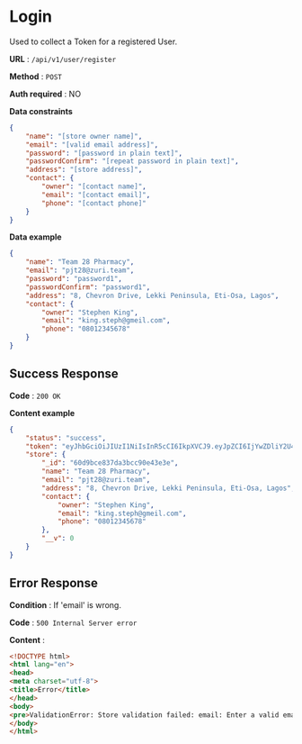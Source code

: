 # Login

Used to collect a Token for a registered User.

**URL** : `/api/v1/user/register`

**Method** : `POST`

**Auth required** : NO

**Data constraints**

```json
{
    "name": "[store owner name]",
    "email": "[valid email address]",
    "password": "[password in plain text]",
    "passwordConfirm": "[repeat password in plain text]",
    "address": "[store address]",
    "contact": {
        "owner": "[contact name]",
        "email": "[contact email]",
        "phone": "[contact phone]"
    }
}
```

**Data example**

```json
{
    "name": "Team 28 Pharmacy",
    "email": "pjt28@zuri.team",
    "password": "password1",
    "passwordConfirm": "password1",
    "address": "8, Chevron Drive, Lekki Peninsula, Eti-Osa, Lagos",
    "contact": {
        "owner": "Stephen King",
        "email": "king.steph@gmeil.com",
        "phone": "08012345678"
    }
}
```

## Success Response

**Code** : `200 OK`

**Content example**

```json
{
    "status": "success",
    "token": "eyJhbGciOiJIUzI1NiIsInR5cCI6IkpXVCJ9.eyJpZCI6IjYwZDliY2U4MzdkYTNiY2M5MGU0M2UzZSIsImlhdCI6MTYyNDg4MjQwOCwiZXhwIjoxNjI0ODgyNDA4fQ.h4pEwyypPh3ZaPu37kQnBrhrxPEmENDxWSBppKNAX24",
    "store": {
        "_id": "60d9bce837da3bcc90e43e3e",
        "name": "Team 28 Pharmacy",
        "email": "pjt28@zuri.team",
        "address": "8, Chevron Drive, Lekki Peninsula, Eti-Osa, Lagos",
        "contact": {
            "owner": "Stephen King",
            "email": "king.steph@gmeil.com",
            "phone": "08012345678"
        },
        "__v": 0
    }
}
```

## Error Response

**Condition** : If 'email' is wrong.

**Code** : `500 Internal Server error`

**Content** :

```html
<!DOCTYPE html>
<html lang="en">
<head>
<meta charset="utf-8">
<title>Error</title>
</head>
<body>
<pre>ValidationError: Store validation failed: email: Enter a valid email<br> &nbsp; &nbsp;at model.Document.invalidate (path)</pre>
</body>
</html>
```
